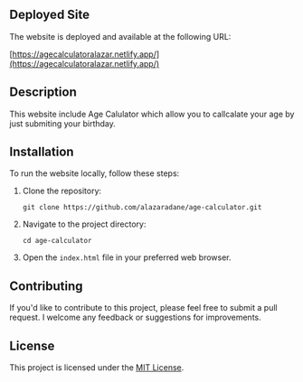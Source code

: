 



## Deployed Site

The website is deployed and available at the following URL:

[https://agecalculatoralazar.netlify.app/](https://agecalculatoralazar.netlify.app/)

## Description

This website include Age Calulator which allow you to callcalate your age by just submiting your birthday. 

## Installation

To run the website locally, follow these steps:

1. Clone the repository:

   ```
   git clone https://github.com/alazaradane/age-calculator.git
   ```

2. Navigate to the project directory:

   ```
   cd age-calculator
   ```

3. Open the `index.html` file in your preferred web browser.

## Contributing

If you'd like to contribute to this project, please feel free to submit a pull request. I welcome any feedback or suggestions for improvements.

## License

This project is licensed under the [MIT License](LICENSE).
```



